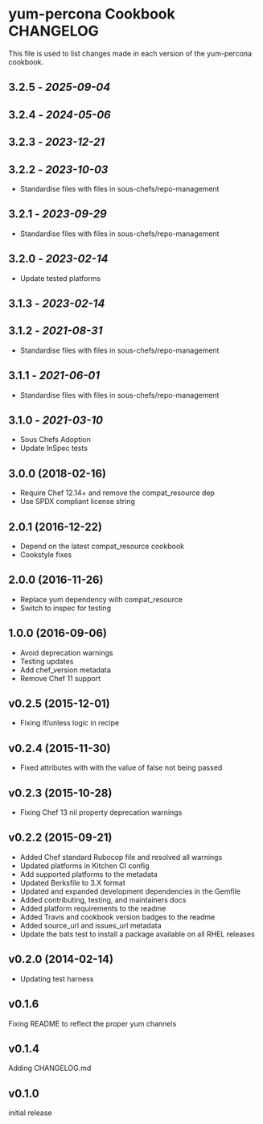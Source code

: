 # yum-percona Cookbook CHANGELOG

This file is used to list changes made in each version of the yum-percona cookbook.

## 3.2.5 - *2025-09-04*

## 3.2.4 - *2024-05-06*

## 3.2.3 - *2023-12-21*

## 3.2.2 - *2023-10-03*

- Standardise files with files in sous-chefs/repo-management

## 3.2.1 - *2023-09-29*

- Standardise files with files in sous-chefs/repo-management

## 3.2.0 - *2023-02-14*

- Update tested platforms

## 3.1.3 - *2023-02-14*

## 3.1.2 - *2021-08-31*

- Standardise files with files in sous-chefs/repo-management

## 3.1.1 - *2021-06-01*

- Standardise files with files in sous-chefs/repo-management

## 3.1.0 - *2021-03-10*

- Sous Chefs Adoption
- Update InSpec tests

## 3.0.0 (2018-02-16)

- Require Chef 12.14+ and remove the compat_resource dep
- Use SPDX compliant license string

## 2.0.1 (2016-12-22)

- Depend on the latest compat_resource cookbook
- Cookstyle fixes

## 2.0.0 (2016-11-26)

- Replace yum dependency with compat_resource
- Switch to inspec for testing

## 1.0.0 (2016-09-06)

- Avoid deprecation warnings
- Testing updates
- Add chef_version metadata
- Remove Chef 11 support

## v0.2.5 (2015-12-01)

- Fixing if/unless logic in recipe

## v0.2.4 (2015-11-30)

- Fixed attributes with with the value of false not being passed

## v0.2.3 (2015-10-28)

- Fixing Chef 13 nil property deprecation warnings

## v0.2.2 (2015-09-21)

- Added Chef standard Rubocop file and resolved all warnings
- Updated platforms in Kitchen CI config
- Add supported platforms to the metadata
- Updated Berksfile to 3.X format
- Updated and expanded development dependencies in the Gemfile
- Added contributing, testing, and maintainers docs
- Added platform requirements to the readme
- Added Travis and cookbook version badges to the readme
- Added source_url and issues_url metadata
- Update the bats test to install a package available on all RHEL releases

## v0.2.0 (2014-02-14)

- Updating test harness

## v0.1.6

Fixing README to reflect the proper yum channels

## v0.1.4

Adding CHANGELOG.md

## v0.1.0

initial release
